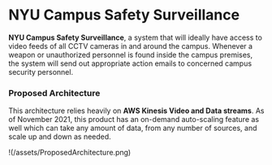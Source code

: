 # NYU Campus Safety Surveillance
 
**NYU Campus Safety Surveillance**, a system that will ideally have access to video feeds of all CCTV cameras in and around the
campus. Whenever a weapon or unauthorized personnel is found inside the campus premises, the system will send out appropriate 
action emails to concerned campus security personnel.

### Proposed Architecture
This architecture relies heavily on **AWS Kinesis Video and Data streams**. As of November 2021, this product has an on-demand 
auto-scaling feature as well which can take any amount of data, from any number of sources, and scale up and down as needed.

!(/assets/ProposedArchitecture.png)
